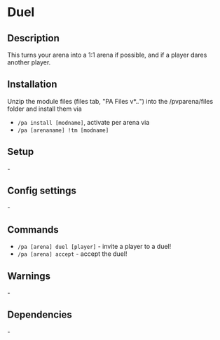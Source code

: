 # Duel

## Description

This turns your arena into a 1:1 arena if possible, and if a player dares another player.

## Installation

Unzip the module files (files tab, "PA Files v*.*.*") into the /pvparena/files folder and install them via

- `/pa install [modname]`, activate per arena via
- `/pa [arenaname] !tm [modname]`

## Setup

\-

## Config settings

\-

## Commands

- `/pa [arena] duel [player]` \- invite a player to a duel!
- `/pa [arena] accept` \- accept the duel! 

## Warnings

\-

## Dependencies

\-
